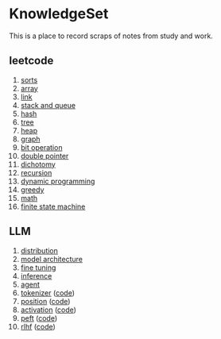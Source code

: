 # KnowledgeSet
This is a place to record scraps of notes from study and work.

## leetcode
1. [sorts](codes/leetcode/sorts.py)
2. [array](codes/leetcode/array.py)
3. [link](codes/leetcode/link.py)
4. [stack and queue](codes/leetcode/stack_and_queue.py)
5. [hash](codes/leetcode/hash.py)
6. [tree](codes/leetcode/tree.py)
7. [heap](codes/leetcode/heap.py)
8. [graph](codes/leetcode/graph.py)
9. [bit operation](codes/leetcode/bit_operation.py)
10. [double pointer](codes/leetcode/double_pointer.py)
11. [dichotomy](codes/leetcode/dichotomy.py)
12. [recursion](codes/leetcode/recursion.py)
13. [dynamic programming](codes/leetcode/dynamic_programming.py)
14. [greedy](codes/leetcode/greedy.py)
15. [math](codes/leetcode/math.py)
16. [finite state machine](codes/leetcode/finite_state_machine.py)

## LLM
1. [distribution](notes/llm/distribution/README.md)
2. [model architecture](notes/llm/model_architecture/README.md)
3. [fine tuning](notes/llm/fine_tuning/README.md)
4. [inference](notes/llm/inference/README.md)
5. [agent](notes/llm/agent/README.md)
6. [tokenizer](notes/llm/tokenizer.md) ([code](codes/llm/tokenizer.py))
7. [position](notes/llm/position.md) ([code](codes/llm/position.py))
8. [activation](notes/llm/activation.md) ([code](codes/llm/activation.py))
9. [peft](notes/llm/peft.md) ([code](codes/llm/peft))
10. [rlhf](notes/llm/rlhf.md) ([code](codes/llm/rlhf))
